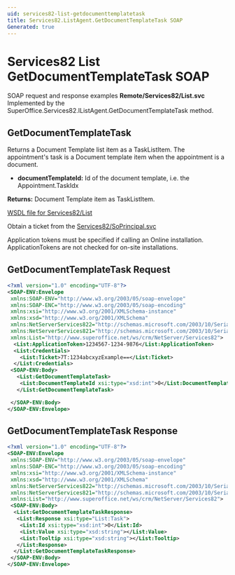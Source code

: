 ```yaml
---
uid: services82-list-getdocumenttemplatetask
title: Services82.ListAgent.GetDocumentTemplateTask SOAP
Generated: true
---
```


# Services82 List GetDocumentTemplateTask SOAP

SOAP request and response examples **Remote/Services82/List.svc**
Implemented by the <see cref="M:SuperOffice.Services82.IListAgent.GetDocumentTemplateTask">SuperOffice.Services82.IListAgent.GetDocumentTemplateTask</see> method.

## GetDocumentTemplateTask

Returns a Document Template list item as a TaskListItem. The appointment's task is a Document template item when the appointment is a document.

* **documentTemplateId:** Id of the document template, i.e. the Appointment.TaskIdx

**Returns:** Document Template item as TaskListItem.


[WSDL file for Services82/List](../Services82-List.md)

Obtain a ticket from the [Services82/SoPrincipal.svc](../SoPrincipal/SoPrincipal.md)

Application tokens must be specified if calling an Online installation. ApplicationTokens are not checked for on-site installations.

## GetDocumentTemplateTask Request

```xml
<?xml version="1.0" encoding="UTF-8"?>
<SOAP-ENV:Envelope
 xmlns:SOAP-ENV="http://www.w3.org/2003/05/soap-envelope"
 xmlns:SOAP-ENC="http://www.w3.org/2003/05/soap-encoding"
 xmlns:xsi="http://www.w3.org/2001/XMLSchema-instance"
 xmlns:xsd="http://www.w3.org/2001/XMLSchema"
 xmlns:NetServerServices822="http://schemas.microsoft.com/2003/10/Serialization/Arrays"
 xmlns:NetServerServices821="http://schemas.microsoft.com/2003/10/Serialization/"
 xmlns:List="http://www.superoffice.net/ws/crm/NetServer/Services82">
  <List:ApplicationToken>1234567-1234-9876</List:ApplicationToken>
  <List:Credentials>
    <List:Ticket>7T:1234abcxyzExample==</List:Ticket>
  </List:Credentials>
 <SOAP-ENV:Body>
   <List:GetDocumentTemplateTask>
    <List:DocumentTemplateId xsi:type="xsd:int">0</List:DocumentTemplateId>
   </List:GetDocumentTemplateTask>

 </SOAP-ENV:Body>
</SOAP-ENV:Envelope>

```


## GetDocumentTemplateTask Response

```xml
<?xml version="1.0" encoding="UTF-8"?>
<SOAP-ENV:Envelope
 xmlns:SOAP-ENV="http://www.w3.org/2003/05/soap-envelope"
 xmlns:SOAP-ENC="http://www.w3.org/2003/05/soap-encoding"
 xmlns:xsi="http://www.w3.org/2001/XMLSchema-instance"
 xmlns:xsd="http://www.w3.org/2001/XMLSchema"
 xmlns:NetServerServices822="http://schemas.microsoft.com/2003/10/Serialization/Arrays"
 xmlns:NetServerServices821="http://schemas.microsoft.com/2003/10/Serialization/"
 xmlns:List="http://www.superoffice.net/ws/crm/NetServer/Services82">
 <SOAP-ENV:Body>
  <List:GetDocumentTemplateTaskResponse>
   <List:Response xsi:type="List:Task">
    <List:Id xsi:type="xsd:int">0</List:Id>
    <List:Value xsi:type="xsd:string"></List:Value>
    <List:Tooltip xsi:type="xsd:string"></List:Tooltip>
   </List:Response>
  </List:GetDocumentTemplateTaskResponse>
 </SOAP-ENV:Body>
</SOAP-ENV:Envelope>

```

